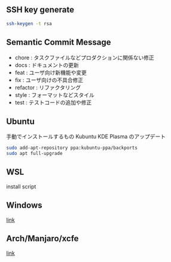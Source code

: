 ## SSH key generate

```bash
ssh-keygen -t rsa
```

## Semantic Commit Message

- chore : タスクファイルなどプロダクションに関係ない修正
- docs : ドキュメントの更新
- feat : ユーザ向け新機能や変更
- fix : ユーザ向けの不具合修正
- refactor : リファクタリング
- style : フォーマットなどスタイル
- test : テストコードの追加や修正

## Ubuntu

手動でインストールするもの Kubuntu KDE Plasma のアップデート

```bash
sudo add-apt-repository ppa:kubuntu-ppa/backports
sudo apt full-upgrade
```

## WSL

install script

## Windows

[link](https://github.com/boltac-tp/dotfiles/blob/master/docs/install_win11.md)

## Arch/Manjaro/xcfe

[link](https://github.com/boltac-tp/dotfiles/blob/master/docs/install_arch_manjaro.md)

